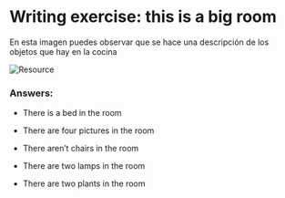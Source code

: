 # Writing exercise: this is a big room 

En esta imagen puedes observar que se hace una descripción de los objetos que hay en la cocina

![Resource](https://static.platzi.com/media/user_upload/bedromm-2af8bf23-8f9c-4b1e-a589-57500baf4fa7.jpg)

### Answers: 

* There is a bed in the room

* There are four pictures in the room 

* There aren’t chairs in the room 

* There are two lamps in the room 

* There are two plants in the room